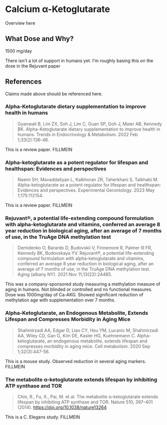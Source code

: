 # Calcium α-Ketoglutarate
Overview here

## What Dose and Why?
1500 mg/day

There isn't a lot of support in humans yet.
I'm roughly basing this on the dose in the Rejuvant paper

## References
Claims made above should be referenced here.

### Alpha-Ketoglutarate dietary supplementation to improve health in humans
> Gyanwali B, Lim ZX, Soh J, Lim C, Guan SP, Goh J, Maier AB, Kennedy BK. Alpha-Ketoglutarate dietary supplementation to improve health in humans. Trends in Endocrinology & Metabolism. 2022 Feb 1;33(2):136-46.

This is a review paper.
FILLMEIN

### Alpha-ketoglutarate as a potent regulator for lifespan and healthspan: Evidences and perspectives
> Naeini SH, Mavaddatiyan L, Kalkhoran ZR, Taherkhani S, Talkhabi M. Alpha-ketoglutarate as a potent regulator for lifespan and healthspan: Evidences and perspectives. Experimental Gerontology. 2023 May 1;175:112154.

This is a review paper.
FILLMEIN

### Rejuvant®, a potential life-extending compound formulation with alpha-ketoglutarate and vitamins, conferred an average 8 year reduction in biological aging, after an average of 7 months of use, in the TruAge DNA methylation test
> Demidenko O, Barardo D, Budovskii V, Finnemore R, Palmer III FR, Kennedy BK, Budovskaya YV. Rejuvant®, a potential life-extending compound formulation with alpha-ketoglutarate and vitamins, conferred an average 8 year reduction in biological aging, after an average of 7 months of use, in the TruAge DNA methylation test. Aging (albany NY). 2021 Nov 11;13(22):24485.

This was a company-sponsored study measuring a methylation measure of aging in humans.
Not blinded or controlled and no functional measures.
Dose was 1000mg/day of Ca-AKG.
Showed significant reduction of methylation age with supplementation over 7 months. 

### Alpha-Ketoglutarate, an Endogenous Metabolite, Extends Lifespan and Compresses Morbidity in Aging Mice
> Shahmirzadi AA, Edgar D, Liao CY, Hsu YM, Lucanic M, Shahmirzadi AA, Wiley CD, Gan G, Kim DE, Kasler HG, Kuehnemann C. Alpha-ketoglutarate, an endogenous metabolite, extends lifespan and compresses morbidity in aging mice. Cell metabolism. 2020 Sep 1;32(3):447-56.

This is a mouse study.
Observed reduction in several aging markers.
FILLMEIN

### The metabolite α-ketoglutarate extends lifespan by inhibiting ATP synthase and TOR
> Chin, R., Fu, X., Pai, M. et al. The metabolite α-ketoglutarate extends lifespan by inhibiting ATP synthase and TOR. Nature 510, 397–401 (2014). https://doi.org/10.1038/nature13264

This is a C. Elegans study.
FILLMEIN
